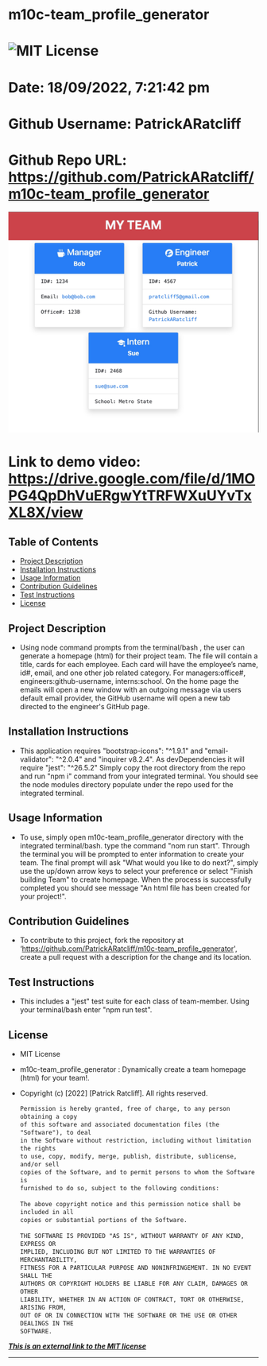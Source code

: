 
# m10c-team_profile_generator 
# ![MIT License](https://img.shields.io/static/v1?label=license&message=MIT&color=green)
# Date: 18/09/2022, 7:21:42 pm
# Github Username: PatrickARatcliff
# Github Repo URL: https://github.com/PatrickARatcliff/m10c-team_profile_generator

![screenshot-1](./src/19EF59FE-9B0C-495B-9C51-4C7049DCE799.jpeg)

# Link to demo video: https://drive.google.com/file/d/1MOPG4QpDhVuERgwYtTRFWXuUYvTxXL8X/view
  
## Table of Contents
- [Project Description](#project-description)
- [Installation Instructions](#installation-instructions)
- [Usage Information](#usage-information)
- [Contribution Guidelines](#contribution-guidelines)
- [Test Instructions](#test-instructions)
- [License](#license)
  
## Project Description
- Using node command prompts from the terminal/bash , the user can generate a homepage (html) for their project team. The file will contain a title, cards for each employee. Each card will have the employee’s name, id#, email, and one other job related category. For managers:office#, engineers:github-username, interns:school. On the home page the emails will open a new window with an outgoing message via users default email provider, the GitHub username will open a new tab directed to the engineer's GitHub page.
  
## Installation Instructions
- This application requires "bootstrap-icons": "^1.9.1" and "email-validator": "^2.0.4" and "inquirer v8.2.4". As devDependencies it will require "jest": "^26.5.2" Simply copy the root directory from the repo and run "npm i" command from your integrated terminal. You should see the node modules directory populate under the repo used for the integrated terminal.
  
## Usage Information
- To use, simply open m10c-team_profile_generator directory with the integrated terminal/bash. type the command "nom run start". Through the terminal you will be prompted to enter information to create your team. The final prompt will ask "What would you like to do next?", simply use the up/down arrow keys to select your preference or select "Finish building Team" to create homepage. When the process is successfully completed you should see message "An html file has been created for your project!".
  
## Contribution Guidelines
- To contribute to this project, fork the repository at ‘https://github.com/PatrickARatcliff/m10c-team_profile_generator', create a pull request with a description for the change and its location.
  
## Test Instructions
- This includes a "jest" test suite for each class of team-member. Using your terminal/bash enter "npm run test".
    
## License
- MIT License
- m10c-team_profile_generator : Dynamically create a team homepage (html) for your team!.
- Copyright (c) [2022] [Patrick Ratcliff]. All rights reserved.

    

      Permission is hereby granted, free of charge, to any person obtaining a copy
      of this software and associated documentation files (the "Software"), to deal
      in the Software without restriction, including without limitation the rights
      to use, copy, modify, merge, publish, distribute, sublicense, and/or sell
      copies of the Software, and to permit persons to whom the Software is
      furnished to do so, subject to the following conditions:

      The above copyright notice and this permission notice shall be included in all
      copies or substantial portions of the Software.

      THE SOFTWARE IS PROVIDED "AS IS", WITHOUT WARRANTY OF ANY KIND, EXPRESS OR
      IMPLIED, INCLUDING BUT NOT LIMITED TO THE WARRANTIES OF MERCHANTABILITY,
      FITNESS FOR A PARTICULAR PURPOSE AND NONINFRINGEMENT. IN NO EVENT SHALL THE
      AUTHORS OR COPYRIGHT HOLDERS BE LIABLE FOR ANY CLAIM, DAMAGES OR OTHER
      LIABILITY, WHETHER IN AN ACTION OF CONTRACT, TORT OR OTHERWISE, ARISING FROM,
      OUT OF OR IN CONNECTION WITH THE SOFTWARE OR THE USE OR OTHER DEALINGS IN THE
      SOFTWARE.

    
***[This is an external link to the MIT license](https://en.wikipedia.org/wiki/MIT_License)***
  
---
